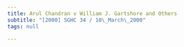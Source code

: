 ```yaml
---
title: Arul Chandran v William J. Gartshore and Others
subtitle: "[2000] SGHC 34 / 10\_March\_2000"
tags: null

---
```



